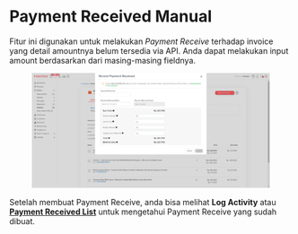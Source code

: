 # Payment Received Manual

Fitur ini digunakan untuk melakukan _Payment Receive_ terhadap invoice yang detail amountnya belum tersedia via API. Anda dapat melakukan input amount berdasarkan dari masing-masing fieldnya.

<figure><img src="../../.gitbook/assets/oo.png" alt=""><figcaption></figcaption></figure>

Setelah membuat Payment Receive, anda bisa melihat **Log Activity** atau [**Payment Received List**](payment-received-list.md) untuk mengetahui Payment Receive yang sudah dibuat.
